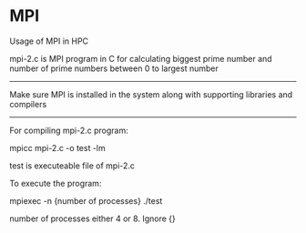 # MPI
Usage of MPI in HPC

mpi-2.c is MPI program in C for calculating biggest prime number and number of prime numbers between 0 to largest number

************************************************************************************************************************

Make sure MPI is installed in the system along with supporting libraries and compilers

**************************************************************************************

For compiling mpi-2.c program:

mpicc mpi-2.c -o test -lm

test is executeable file of mpi-2.c

To execute the program:

mpiexec -n {number of processes} ./test

number of processes either 4 or 8. Ignore {}
